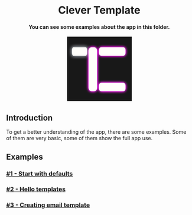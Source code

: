 <h1 align="center" id="CleverTemplate">Clever Template</h1>
<h4 align="center">You can see some examples about the app in this folder.</h4>
<p align="center"><img src="../assets/icon_ct.jpg" height="175"></p>

## Introduction
To get a better understanding of the app, there are some examples. Some of them are very basic, some of them show the full app use. 

## Examples
###  [#1 - Start with defaults](./1-ExampleOne)
###  [#2 - Hello templates](./2-ExampleTwo)
###  [#3 - Creating email template](./3-ExampleThree)